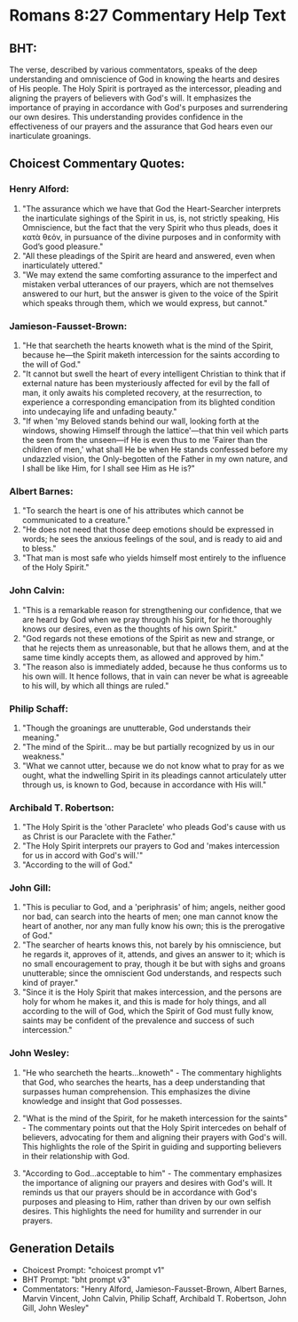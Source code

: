 # Romans 8:27 Commentary Help Text

## BHT:
The verse, described by various commentators, speaks of the deep understanding and omniscience of God in knowing the hearts and desires of His people. The Holy Spirit is portrayed as the intercessor, pleading and aligning the prayers of believers with God's will. It emphasizes the importance of praying in accordance with God's purposes and surrendering our own desires. This understanding provides confidence in the effectiveness of our prayers and the assurance that God hears even our inarticulate groanings.

## Choicest Commentary Quotes:
### Henry Alford:
1. "The assurance which we have that God the Heart-Searcher interprets the inarticulate sighings of the Spirit in us, is, not strictly speaking, His Omniscience, but the fact that the very Spirit who thus pleads, does it κατὰ θεόν, in pursuance of the divine purposes and in conformity with God’s good pleasure."
2. "All these pleadings of the Spirit are heard and answered, even when inarticulately uttered."
3. "We may extend the same comforting assurance to the imperfect and mistaken verbal utterances of our prayers, which are not themselves answered to our hurt, but the answer is given to the voice of the Spirit which speaks through them, which we would express, but cannot."

### Jamieson-Fausset-Brown:
1. "He that searcheth the hearts knoweth what is the mind of the Spirit, because he—the Spirit maketh intercession for the saints according to the will of God." 
2. "It cannot but swell the heart of every intelligent Christian to think that if external nature has been mysteriously affected for evil by the fall of man, it only awaits his completed recovery, at the resurrection, to experience a corresponding emancipation from its blighted condition into undecaying life and unfading beauty." 
3. "If when 'my Beloved stands behind our wall, looking forth at the windows, showing Himself through the lattice'—that thin veil which parts the seen from the unseen—if He is even thus to me 'Fairer than the children of men,' what shall He be when He stands confessed before my undazzled vision, the Only-begotten of the Father in my own nature, and I shall be like Him, for I shall see Him as He is?"

### Albert Barnes:
1. "To search the heart is one of his attributes which cannot be communicated to a creature." 
2. "He does not need that those deep emotions should be expressed in words; he sees the anxious feelings of the soul, and is ready to aid and to bless."
3. "That man is most safe who yields himself most entirely to the influence of the Holy Spirit."

### John Calvin:
1. "This is a remarkable reason for strengthening our confidence, that we are heard by God when we pray through his Spirit, for he thoroughly knows our desires, even as the thoughts of his own Spirit."
2. "God regards not these emotions of the Spirit as new and strange, or that he rejects them as unreasonable, but that he allows them, and at the same time kindly accepts them, as allowed and approved by him."
3. "The reason also is immediately added, because he thus conforms us to his own will. It hence follows, that in vain can never be what is agreeable to his will, by which all things are ruled."

### Philip Schaff:
1. "Though the groanings are unutterable, God understands their meaning."
2. "The mind of the Spirit... may be but partially recognized by us in our weakness."
3. "What we cannot utter, because we do not know what to pray for as we ought, what the indwelling Spirit in its pleadings cannot articulately utter through us, is known to God, because in accordance with His will."

### Archibald T. Robertson:
1. "The Holy Spirit is the 'other Paraclete' who pleads God's cause with us as Christ is our Paraclete with the Father."
2. "The Holy Spirit interprets our prayers to God and 'makes intercession for us in accord with God's will.'"
3. "According to the will of God."

### John Gill:
1. "This is peculiar to God, and a 'periphrasis' of him; angels, neither good nor bad, can search into the hearts of men; one man cannot know the heart of another, nor any man fully know his own; this is the prerogative of God." 
2. "The searcher of hearts knows this, not barely by his omniscience, but he regards it, approves of it, attends, and gives an answer to it; which is no small encouragement to pray, though it be but with sighs and groans unutterable; since the omniscient God understands, and respects such kind of prayer." 
3. "Since it is the Holy Spirit that makes intercession, and the persons are holy for whom he makes it, and this is made for holy things, and all according to the will of God, which the Spirit of God must fully know, saints may be confident of the prevalence and success of such intercession."

### John Wesley:
1. "He who searcheth the hearts...knoweth" - The commentary highlights that God, who searches the hearts, has a deep understanding that surpasses human comprehension. This emphasizes the divine knowledge and insight that God possesses.

2. "What is the mind of the Spirit, for he maketh intercession for the saints" - The commentary points out that the Holy Spirit intercedes on behalf of believers, advocating for them and aligning their prayers with God's will. This highlights the role of the Spirit in guiding and supporting believers in their relationship with God.

3. "According to God...acceptable to him" - The commentary emphasizes the importance of aligning our prayers and desires with God's will. It reminds us that our prayers should be in accordance with God's purposes and pleasing to Him, rather than driven by our own selfish desires. This highlights the need for humility and surrender in our prayers.


## Generation Details
- Choicest Prompt: "choicest prompt v1"
- BHT Prompt: "bht prompt v3"
- Commentators: "Henry Alford, Jamieson-Fausset-Brown, Albert Barnes, Marvin Vincent, John Calvin, Philip Schaff, Archibald T. Robertson, John Gill, John Wesley"
